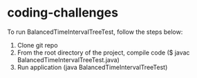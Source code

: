 # coding-challenges

To run BalancedTimeIntervalTreeTest, follow the steps below:
1. Clone git repo
2. From the root directory of the project, compile code ($ javac BalancedTimeIntervalTreeTest.java)
3. Run application (java BalancedTimeIntervalTreeTest)
